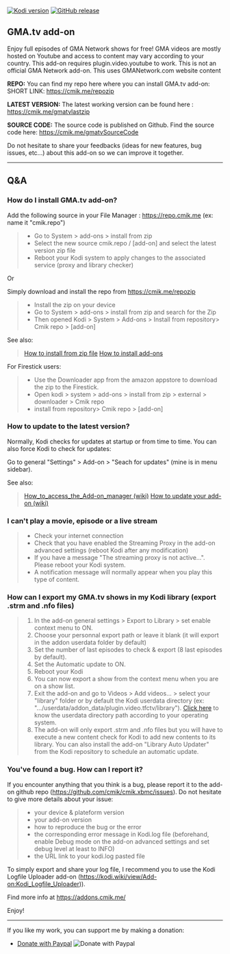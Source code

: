 [![Kodi version](https://img.shields.io/badge/kodi%20versions-16+-blue)](https://kodi.tv/)
[![GitHub release](https://img.shields.io/github/v/release/cmik/plugin.video.gmatv.svg)](https://github.com/cmik/plugin.video.gmatv/releases)

## GMA.tv add-on
Enjoy full episodes of GMA Network shows for free! GMA videos are mostly hosted on Youtube and access to content may vary according to your country. This add-on requires plugin.video.youtube to work. This is not an official GMA Network add-on. This uses GMANetwork.com website content


**REPO:**
You can find my repo here where you can install GMA.tv add-on: 
SHORT LINK: https://cmik.me/repozip

**LATEST VERSION:** 
The latest working version can be found here : https://cmik.me/gmatvlastzip

**SOURCE CODE:**
The source code is published on Github.
Find the source code here: https://cmik.me/gmatvSourceCode 

Do not hesitate to share your feedbacks (ideas for new features, bug issues, etc...) about this add-on so we can improve it together.

---
## Q&A

### How do I install GMA.tv add-on?
Add the following source in your File Manager : https://repo.cmik.me  (ex: name it "cmik.repo")
>- Go to System > add-ons > install from zip
>- Select the new source cmik.repo / [add-on] and select the latest version zip file
>- Reboot your Kodi system to apply changes to the associated service (proxy and library checker)

Or 

Simply download and install the repo from https://cmik.me/repozip
>- Install the zip on your device
>- Go to System > add-ons > install from zip and search for the Zip
>- Then opened Kodi > System > Add-ons > Install from repository> Cmik repo > \[add-on\]

See also:
>[How to install from zip file](http://kodi.wiki/view/HOW-TO:Install%20add-ons%20from%20zip%20files)
>[How to install add-ons](http://kodi.wiki/view/HOW-TO:Install%20add-ons)

For Firestick users:
>- Use the Downloader app from the amazon appstore to download the zip to the Firestick.
>- Open kodi > system > add-ons > install from zip > external > downloader > Cmik repo
>- install from repository> Cmik repo > \[add-on\]


### How to update to the latest version?
Normally, Kodi checks for updates at startup or from time to time.
You can also force Kodi to check for updates:

Go to general "Settings" > Add-on > "Seach for updates" (mine is in menu sidebar).

See also:
>[How_to_access_the_Add-on_manager (wiki)](http://kodi.wiki/view/Add-on_manager#How_to_access_the_Add-on_manager)
>[How to update your add-on (wiki)](http://kodi.wiki/view/Add-on_manager#Updating)


### I can't play a movie, episode or a live stream
>- Check your internet connection
>- Check that you have enabled the Streaming Proxy in the add-on advanced settings (reboot Kodi after any modification)
>- If you have a message "The streaming proxy is not active...". Please reboot your Kodi system.
>- A notification message will normally appear when you play this type of content.


### How can I export my GMA.tv shows in my Kodi library (export .strm and .nfo files)
>1. In the add-on general settings > Export to Library > set enable context menu to ON.
>2. Choose your personnal export path or leave it blank (it will export in the addon userdata folder by default)
>3. Set the number of last episodes to check & export (8 last episodes by default).
>4. Set the Automatic update to ON.
>5. Reboot your Kodi
>6. You can now export a show from the context menu when you are on a show list.
>7. Exit the add-on and go to Videos > Add videos... > select your "library" folder or by default the Kodi userdata directory (ex: ".../userdata/addon_data/plugin.video.tfctv/library").
[Click here](https://kodi.wiki/view/Userdata) to know the userdata directory path according to your operating system.
>7. The add-on will only export .strm and .nfo files but you will have to execute a new content check for Kodi to add new contents to its library. You can also install the add-on "Library Auto Updater" from the Kodi repository to schedule an automatic update.


### You've found a bug. How can I report it?
If you encounter anything that you think is a bug, please report it to the add-on github repo (https://github.com/cmik/cmik.xbmc/issues). 
Do not hesitate to give more details about your issue: 
>- your device & plateform version
>- your add-on version
>- how to reproduce the bug or the error
>- the corresponding error message in Kodi.log file (beforehand, enable Debug mode on the add-on advanced settings and set debug level at least to INFO)
>- the URL link to your kodi.log pasted file

To simply export and share your log file, I recommend you to use the Kodi Logfile Uploader add-on (https://kodi.wiki/view/Add-on:Kodi_Logfile_Uploader)).



Find more info at https://addons.cmik.me/

Enjoy!

---

If you like my work, you can support me by making a donation:
- [Donate with Paypal](https://www.paypal.com/cgi-bin/webscr?cmd=_donations&business=Q8DETSCYJDR7E&currency_code=EUR&source=url)
![Donate with Paypal](https://www.cmik.me/img/donate_paypal.png)

